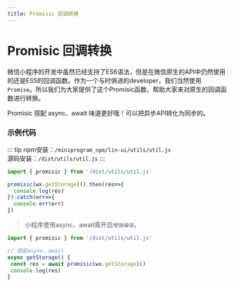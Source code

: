 ```yaml
---
title: Promisic 回调转换
---
```


# Promisic 回调转换

微信小程序的开发中虽然已经支持了ES6语法，但是在微信原生的API中仍然使用的还是ES5的回调函数。作为一个与时俱进的developer，我们当然使用`Promise`。所以我们为大家提供了这个Promisic函数，帮助大家来对原生的回调函数进行转换。

Promisic 搭配 async、await 味道更好哦！可以把异步API转化为同步的。

### 示例代码

::: tip
npm安装：`/miniprogram_npm/lin-ui/utils/util.js`
<br />
源码安装：`/dist/utils/util.js`
:::

```js
import { promisic } from '/dist/utils/util.js'

promisic(wx.getStorage)().then(res=>{
  console.log(res)
}).catch(err=>{
  console.err(err)
})
```

> 小程序使用async、await需开启`增强编译`。

```js
import { promisic } from '/dist/utils/util.js'

// 搭配async、await
async getStorage() {
 const res = await promisic(wx.getStorage)()
 console.log(res)
}
```